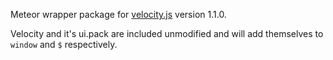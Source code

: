 Meteor wrapper package for [velocity.js](http://julian.com/research/velocity/) version 1.1.0.

Velocity and it's ui.pack are included unmodified and will add themselves to `window` and `$` respectively.

